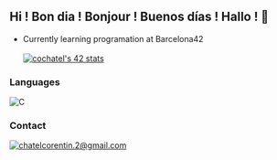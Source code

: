 ## Hi ! Bon dia ! Bonjour ! Buenos días ! Hallo ! 👋

- Currently learning programation at Barcelona42 <br> <br>
[![cochatel's 42 stats](https://badge.mediaplus.ma/kettlebells/cochatel?UM6P=off)](https://github.com/oakoudad/badge42) <br>

### Languages
![C](https://img.shields.io/badge/C-00599C?style=for-the-badge&logo=c&logoColor=white)

### Contact
[![chatelcorentin.2@gmail.com](https://img.shields.io/badge/Email-D14836?style=for-the-badge&logo=gmail&logoColor=white)](mailto:monemail@example.com)


